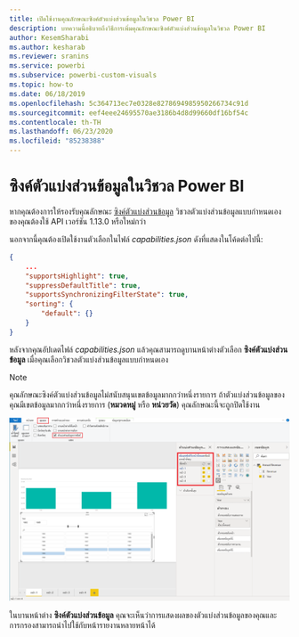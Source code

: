 ```yaml
---
title: เปิดใช้งานคุณลักษณะซิงค์ตัวแบ่งส่วนข้อมูลในวิชวล Power BI
description: บทความนี้อธิบายถึงวิธีการเพิ่มคุณลักษณะซิงค์ตัวแบ่งส่วนข้อมูลในวิชวล Power BI
author: KesemSharabi
ms.author: kesharab
ms.reviewer: sranins
ms.service: powerbi
ms.subservice: powerbi-custom-visuals
ms.topic: how-to
ms.date: 06/18/2019
ms.openlocfilehash: 5c364713ec7e0328e8278694985950266734c91d
ms.sourcegitcommit: eef4eee24695570ae3186b4d8d99660df16bf54c
ms.contentlocale: th-TH
ms.lasthandoff: 06/23/2020
ms.locfileid: "85238388"
---
```

# <a name="sync-slicers-in-power-bi-visuals"></a>ซิงค์ตัวแบ่งส่วนข้อมูลในวิชวล Power BI

หากคุณต้องการให้รองรับคุณลักษณะ [ซิงค์ตัวแบ่งส่วนข้อมูล](https://docs.microsoft.com/power-bi/desktop-slicers) วิชวลตัวแบ่งส่วนข้อมูลแบบกำหนดเองของคุณต้องใช้ API เวอร์ชัน 1.13.0 หรือใหม่กว่า

นอกจากนี้คุณต้องเปิดใช้งานตัวเลือกในไฟล์ *capabilities.json* ดังที่แสดงในโค้ดต่อไปนี้:

```json
{
    ...
    "supportsHighlight": true,
    "suppressDefaultTitle": true,
    "supportsSynchronizingFilterState": true,
    "sorting": {
        "default": {}
    }
}
```

หลังจากคุณอัปเดตไฟล์ *capabilities.json* แล้วคุณสามารถดูบานหน้าต่างตัวเลือก **ซิงค์ตัวแบ่งส่วนข้อมูล** เมื่อคุณเลือกวิชวลตัวแบ่งส่วนข้อมูลแบบกำหนดเอง

> [!NOTE]
> คุณลักษณะซิงค์ตัวแบ่งส่วนข้อมูลไม่สนับสนุนเขตข้อมูลมากกว่าหนึ่งรายการ ถ้าตัวแบ่งส่วนข้อมูลของคุณมีเขตข้อมูลมากกว่าหนึ่งรายการ (**หมวดหมู่** หรือ **หน่วยวัด**) คุณลักษณะนี้จะถูกปิดใช้งาน

![แสดงบานหน้าต่าง "ซิงค์ตัวแบ่งส่วนข้อมูล"](media/enable-sync-slicers/sync-slicers-panel.png)

ในบานหน้าต่าง **ซิงค์ตัวแบ่งส่วนข้อมูล** คุณจะเห็นว่าการแสดงผลของตัวแบ่งส่วนข้อมูลของคุณและการกรองสามารถนำไปใช้กับหน้ารายงานหลายหน้าได้
